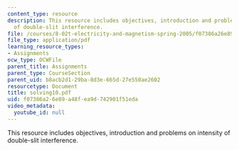 ```yaml
---
content_type: resource
description: This resource includes objectives, introduction and problems on intensity
  of double-slit interference.
file: /courses/8-02t-electricity-and-magnetism-spring-2005/f07386a26e89a48fea9d742901f51eda_solving10.pdf
file_type: application/pdf
learning_resource_types:
- Assignments
ocw_type: OCWFile
parent_title: Assignments
parent_type: CourseSection
parent_uid: b8acb2d1-29ba-8d3e-665d-27e550ae2602
resourcetype: Document
title: solving10.pdf
uid: f07386a2-6e89-a48f-ea9d-742901f51eda
video_metadata:
  youtube_id: null
---
```

This resource includes objectives, introduction and problems on intensity of double-slit interference.

